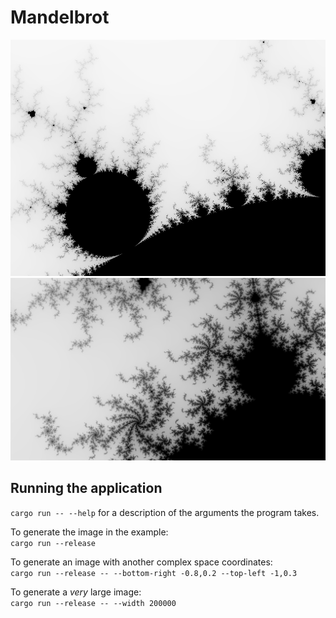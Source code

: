 # Mandelbrot

![](./fractal.png)
![](./fractal2.png)

## Running the application

`cargo run -- --help` for a description of the arguments the program takes.

To generate the image in the example:  
`cargo run --release`

To generate an image with another complex space coordinates:  
`cargo run --release -- --bottom-right -0.8,0.2 --top-left -1,0.3`

To generate a _very_ large image:  
`cargo run --release -- --width 200000`
